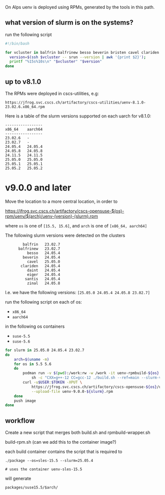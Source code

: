 On Alps uenv is deployed using RPMs, generated by the tools in this path.

## what version of slurm is on the systems?

run the following script

```bash
#!/bin/bash

for vcluster in balfrin balfrinew besso beverin bristen cavel clariden daint eiger santis; do
  version=$(ssh $vcluster -- srun --version | awk '{print $2}');
  printf "%15s%10s\n" "$vcluster" "$version"
done
```

## up to v8.1.0

The RPMs were deployed in cscs-utilities, e.g:

```
https://jfrog.svc.cscs.ch/artifactory/cscs-utilities/uenv-8.1.0-23.02.6.x86_64.rpm
```

Here is a table of the slurm versions supported on each uarch for v8.1.0:

```
-----------------
x86_64    aarch64
-----------------
23.02.6   -
23.02.7   -
24.05.4   24.05.4
24.05.8   24.05.8
24.11.5   24.11.5
25.05.0   25.05.0
25.05.1   25.05.1
25.05.2   25.05.2
```

# v9.0.0 and later

Move the location to a more central location, in order to 

https://jfrog.svc.cscs.ch/artifactory/cscs-opensuse-$(os)-rpm/uenv/$(arch)/uenv-(version)-(slurm).rpm

where `os` is one of `[15.5, 15.6]`,  and `arch` is one of `[x86_64, aarch64]`

The following slurm versions were detected on the clusters

```
        balfrin   23.02.7
      balfrinew   23.02.7
          besso   24.05.4
        beverin   24.05.4
          cavel   25.05.0
       clariden   24.05.4
          daint   24.05.4
          eiger   24.05.4
         santis   24.05.4
          zinal   24.05.8
```

I.e. we have the following versions: `[25.05.0 24.05.4 24.05.8 23.02.7]`

run the following script on each of os:
- `x86_64`
- `aarch64`

in the following os containers
- `suse-5.5`
- `suse-5.6`

```bash
for slurm in 25.05.0 24.05.4 23.02.7
do
    arch=$(uname -m)
    for os in 5.5 5.6
    do
        podman run -v $(pwd):/work:rw -w /work -it uenv-rpmbuild-${os}:latest \
            sh -c "CXX=g++-12 CC=gcc-12 ./build.sh --ref=main --slurm-version=$slurm"
        curl -u$USER:$TOKEN -XPUT \
            https://jfrog.svc.cscs.ch/artifactory/cscs-opensuse-${os}/uenv/${arch}/uenv-9.0.0-${slurm}.rpm \
            --upload-file uenv-9.0.0-${slurm}.rpm
    done
    push image
done
```

## workflow

Create a new script that merges both build.sh and rpmbuild-wrapper.sh

build-rpm.sh (can we add this to the container image?)

each build container contains the script that is required to

```
./package --os=sles-15.5 --slurm=25.05.4

# uses the container uenv-sles-15.5
```

will generate

```
packages/suse15.5/$arch/
```



